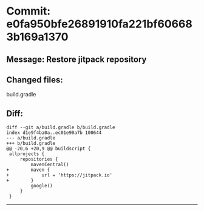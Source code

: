 # Commit: e0fa950bfe26891910fa221bf606683b169a1370
## Message: Restore jitpack repository
## Changed files:
build.gradle

## Diff:
```
diff --git a/build.gradle b/build.gradle
index d1e9f4ba0a..ec01e90a7b 100644
--- a/build.gradle
+++ b/build.gradle
@@ -20,6 +20,9 @@ buildscript {
 allprojects {
     repositories {
         mavenCentral()
+        maven {
+            url = 'https://jitpack.io'
+        }
         google()
     }
 }
```
-----------------------------------

